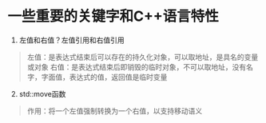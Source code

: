 # **一些重要的关键字和C++语言特性**

1. 左值和右值？左值引用和右值引用
> 左值：是表达式结束后可以存在的持久化对象，可以取地址，是具名的变量或对象
> 右值：是表达式结束后即销毁的临时对象，不可以取地址，没有名字，字面值，表达式的值，返回值是临时变量

2. std::move函数
> 作用：将一个左值强制转换为一个右值，以支持移动语义
